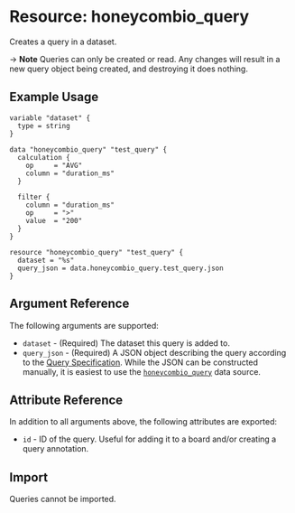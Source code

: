 # Resource: honeycombio_query

Creates a query in a dataset.

-> **Note** Queries can only be created or read. Any changes will result in a new query object being created, and destroying it does nothing.

## Example Usage

```hcl
variable "dataset" {
  type = string
}

data "honeycombio_query" "test_query" {
  calculation {
    op     = "AVG"
    column = "duration_ms"
  }

  filter {
    column = "duration_ms"
    op     = ">"
    value  = "200"
  }
}

resource "honeycombio_query" "test_query" {
  dataset = "%s"
  query_json = data.honeycombio_query.test_query.json
}
```

## Argument Reference

The following arguments are supported:

* `dataset` - (Required) The dataset this query is added to.
* `query_json` - (Required) A JSON object describing the query according to the [Query Specification](https://docs.honeycomb.io/api/query-specification/#fields-on-a-query-specification). While the JSON can be constructed manually, it is easiest to use the [`honeycombio_query`](../data-sources/query.md) data source.

## Attribute Reference

In addition to all arguments above, the following attributes are exported:

* `id` - ID of the query. Useful for adding it to a board and/or creating a query annotation.

## Import

Queries cannot be imported.
